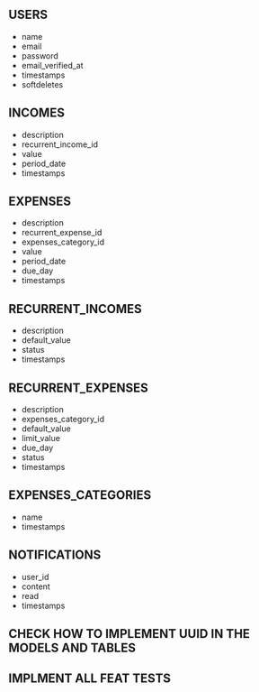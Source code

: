 ## **USERS**
- name
- email
- password
- email_verified_at
- timestamps
- softdeletes

## INCOMES
- description
- recurrent_income_id
- value
- period_date
- timestamps

## EXPENSES
- description
- recurrent_expense_id
- expenses_category_id
- value
- period_date
- due_day
- timestamps

## RECURRENT_INCOMES
- description
- default_value
- status
- timestamps

## RECURRENT_EXPENSES
- description
- expenses_category_id
- default_value
- limit_value
- due_day
- status
- timestamps

## EXPENSES_CATEGORIES
- name
- timestamps

## NOTIFICATIONS
- user_id
- content
- read
- timestamps

## CHECK HOW TO IMPLEMENT UUID IN THE MODELS AND TABLES
## IMPLMENT ALL FEAT TESTS
